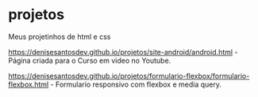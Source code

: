 # projetos
 Meus projetinhos de html e css

https://denisesantosdev.github.io/projetos/site-android/android.html - Página criada para o Curso em video no Youtube.

https://denisesantosdev.github.io/projetos/formulario-flexbox/formulario-flexbox.html - Formulario responsivo com flexbox e media query.
